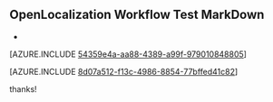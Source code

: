 ## OpenLocalization Workflow Test MarkDown
* 

[AZURE.INCLUDE [54359e4a-aa88-4389-a99f-979010848805](calleeMd1.md)]



[AZURE.INCLUDE [8d07a512-f13c-4986-8854-77bffed41c82](calleeMd2.md)]

 
thanks!